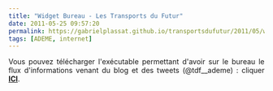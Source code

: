 ```yaml
---
title: "Widget Bureau - Les Transports du Futur"
date: 2011-05-25 09:57:20
permalink: https://gabrielplassat.github.io/transportsdufutur/2011/05/widget-bureau-les-transports-du-futur.html
tags: [ADEME, internet]
---
```


<p style="text-align: justify">Vous pouvez télécharger l'exécutable permettant d'avoir sur le bureau le flux d'informations venant du blog et des tweets (@tdf__ademe) : cliquer <strong><a href="http://desktopify.com/getwidget/Tweets%20Tdf" target="_blank">ICI</a></strong>.</p> <p> </p>
